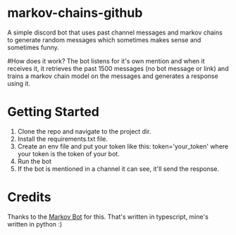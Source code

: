 # markov-chains-github
A simple discord bot that uses past channel messages and markov chains to generate random messages which sometimes makes sense and sometimes funny.

#How does it work?
The bot listens for it's own mention and when it receives it, it retrieves the past 1500 messages (no bot message or link) and trains a markov chain model on the messages and generates a response using it.

# Getting Started
1. Clone the repo and navigate to the project dir.
2. Install the requirements.txt file.
3. Create an env file and put your token like this: token='your_token' where your token is the token of your bot.
4. Run the bot
5. If the bot is mentioned in a channel it can see, it'll send the response.

# Credits
Thanks to the [Markov Bot](https://top.gg/bot/903354338565570661) for this. That's written in typescript, mine's written in python :)
